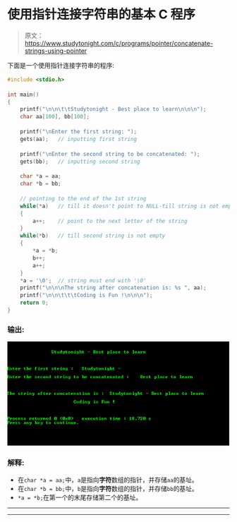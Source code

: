 # 使用指针连接字符串的基本 C 程序

> 原文：<https://www.studytonight.com/c/programs/pointer/concatenate-strings-using-pointer>

下面是一个使用指针连接字符串的程序:

```cpp
#include <stdio.h>

int main()
{
    printf("\n\n\t\tStudytonight - Best place to learn\n\n\n");
    char aa[100], bb[100];

    printf("\nEnter the first string: ");
    gets(aa);   // inputting first string

    printf("\nEnter the second string to be concatenated: ");
    gets(bb);   // inputting second string

    char *a = aa;
    char *b = bb;

    // pointing to the end of the 1st string
    while(*a)   // till it doesn't point to NULL-till string is not empty
    {
        a++;    // point to the next letter of the string
    }
    while(*b)   // till second string is not empty
    {
        *a = *b;
        b++;
        a++;
    }
    *a = '\0';  // string must end with '\0'
    printf("\n\n\nThe string after concatenation is: %s ", aa);
    printf("\n\n\t\t\tCoding is Fun !\n\n\n");
    return 0;
}
```

### 输出:

![Program to Concatenate Strings using Pointer in C language](img/549f094de6e5695b468af0de190906e1.png)

### 解释:

*   在`char *a = aa;`中，`a`是指向**字符**数组的指针，并存储`aa`的基址。
*   在`char *b = bb;`中，`b`是指向**字符**数组的指针，并存储`bb`的基址。
*   `*a = *b;`在第一个的末尾存储第二个的基址。

* * *

* * *